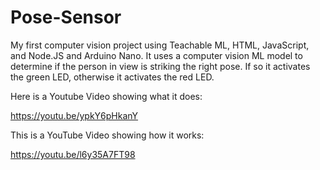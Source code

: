# Pose-Sensor
My first computer vision project using Teachable ML, HTML, JavaScript, and Node.JS and Arduino Nano. It uses a computer vision ML model to determine if the person in view is striking the right pose. If so it activates the green LED, otherwise it activates the red LED. 

Here is a Youtube Video showing what it does:

https://youtu.be/ypkY6pHkanY



This is a YouTube Video showing how it works:

https://youtu.be/l6y35A7FT98
